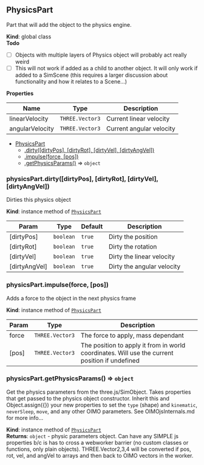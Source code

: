 <a name="PhysicsPart"></a>

## PhysicsPart
Part that will add the object to the physics engine.

**Kind**: global class  
**Todo**

- [ ] Objects with multiple layers of Physics object will probablyact really weird
- [ ] This will not work if added as a child to another object. Itwill only work if added to a SimScene (this requires a larger discussionabout functionality and how it relates to a Scene...)

**Properties**

| Name | Type | Description |
| --- | --- | --- |
| linearVelocity | <code>THREE.Vector3</code> | Current linear velocity |
| angularVelocity | <code>THREE.Vector3</code> | Current angular velocity |


* [PhysicsPart](#PhysicsPart)
    * [.dirty([dirtyPos], [dirtyRot], [dirtyVel], [dirtyAngVel])](#PhysicsPart+dirty)
    * [.impulse(force, [pos])](#PhysicsPart+impulse)
    * [.getPhysicsParams()](#PhysicsPart+getPhysicsParams) ⇒ <code>object</code>

<a name="PhysicsPart+dirty"></a>

### physicsPart.dirty([dirtyPos], [dirtyRot], [dirtyVel], [dirtyAngVel])
Dirties this physics object

**Kind**: instance method of [<code>PhysicsPart</code>](#PhysicsPart)  

| Param | Type | Default | Description |
| --- | --- | --- | --- |
| [dirtyPos] | <code>boolean</code> | <code>true</code> | Dirty the position |
| [dirtyRot] | <code>boolean</code> | <code>true</code> | Dirty the rotation |
| [dirtyVel] | <code>boolean</code> | <code>true</code> | Dirty the linear velocity |
| [dirtyAngVel] | <code>boolean</code> | <code>true</code> | Dirty the angular velocity |

<a name="PhysicsPart+impulse"></a>

### physicsPart.impulse(force, [pos])
Adds a force to the object in the next physics frame

**Kind**: instance method of [<code>PhysicsPart</code>](#PhysicsPart)  

| Param | Type | Description |
| --- | --- | --- |
| force | <code>THREE.Vector3</code> | The force to apply, mass dependant |
| [pos] | <code>THREE.Vector3</code> | The position to apply it from in world coordinates. Will use the current position if undefined |

<a name="PhysicsPart+getPhysicsParams"></a>

### physicsPart.getPhysicsParams() ⇒ <code>object</code>
Get the physics parameters from the three.js/SimObject. Takes propertiesthat get passed to the physics object constructor. Inherit this andObject.assign({}) your new properties to set the `type` (shape) and`kinematic`, `neverSleep`, `move`, and any other OIMO parameters.See OIMOjsInternals.md for more info...

**Kind**: instance method of [<code>PhysicsPart</code>](#PhysicsPart)  
**Returns**: <code>object</code> - physic parameters object. Can have any SIMPLE js propertiesb/c is has to cross a webworker barrier (no custom classes or functions, only plainobjects). THREE.Vector2,3,4 will be converted if pos, rot, vel, and angVel to arraysand then back to OIMO vectors in the worker.  
